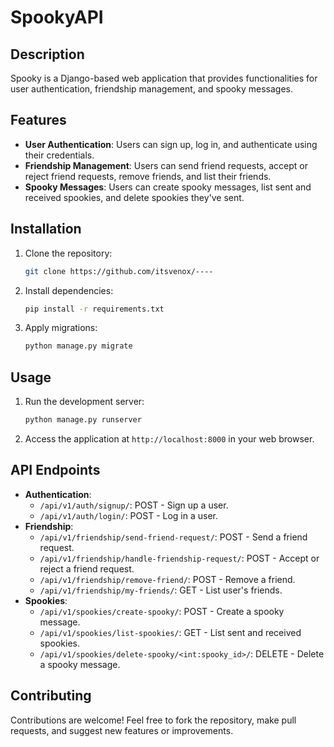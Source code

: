 # SpookyAPI

## Description
Spooky is a Django-based web application that provides functionalities for user authentication, friendship management, and spooky messages.

## Features
- **User Authentication**: Users can sign up, log in, and authenticate using their credentials.
- **Friendship Management**: Users can send friend requests, accept or reject friend requests, remove friends, and list their friends.
- **Spooky Messages**: Users can create spooky messages, list sent and received spookies, and delete spookies they've sent.


## Installation
1. Clone the repository:
    ```bash
    git clone https://github.com/itsvenox/----
    ```
2. Install dependencies:
    ```bash
    pip install -r requirements.txt
    ```
3. Apply migrations:
    ```bash
    python manage.py migrate
    ```

## Usage
1. Run the development server:
    ```bash
    python manage.py runserver
    ```
2. Access the application at `http://localhost:8000` in your web browser.

## API Endpoints
- **Authentication**:
  - `/api/v1/auth/signup/`: POST - Sign up a user.
  - `/api/v1/auth/login/`: POST - Log in a user.
- **Friendship**:
  - `/api/v1/friendship/send-friend-request/`: POST - Send a friend request.
  - `/api/v1/friendship/handle-friendship-request/`: POST - Accept or reject a friend request.
  - `/api/v1/friendship/remove-friend/`: POST - Remove a friend.
  - `/api/v1/friendship/my-friends/`: GET - List user's friends.
- **Spookies**:
  - `/api/v1/spookies/create-spooky/`: POST - Create a spooky message.
  - `/api/v1/spookies/list-spookies/`: GET - List sent and received spookies.
  - `/api/v1/spookies/delete-spooky/<int:spooky_id>/`: DELETE - Delete a spooky message.

## Contributing
Contributions are welcome! Feel free to fork the repository, make pull requests, and suggest new features or improvements.
